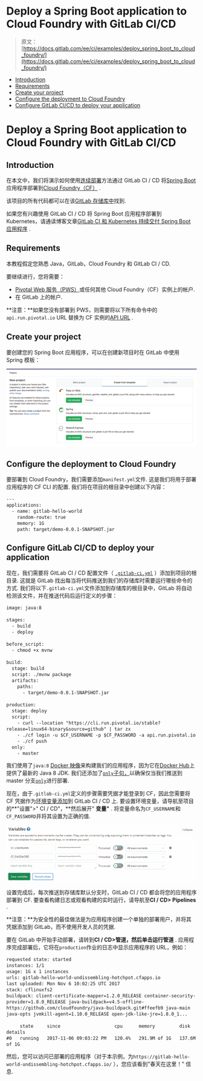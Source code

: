 # Deploy a Spring Boot application to Cloud Foundry with GitLab CI/CD

> 原文：[https://docs.gitlab.com/ee/ci/examples/deploy_spring_boot_to_cloud_foundry/](https://docs.gitlab.com/ee/ci/examples/deploy_spring_boot_to_cloud_foundry/)

*   [Introduction](#introduction)
*   [Requirements](#requirements)
*   [Create your project](#create-your-project)
*   [Configure the deployment to Cloud Foundry](#configure-the-deployment-to-cloud-foundry)
*   [Configure GitLab CI/CD to deploy your application](#configure-gitlab-cicd-to-deploy-your-application)

# Deploy a Spring Boot application to Cloud Foundry with GitLab CI/CD[](#deploy-a-spring-boot-application-to-cloud-foundry-with-gitlab-cicd "Permalink")

## Introduction[](#introduction "Permalink")

在本文中，我们将演示如何使用[连续部署](https://about.gitlab.com/blog/2016/08/05/continuous-integration-delivery-and-deployment-with-gitlab/#continuous-deployment)方法通过 GitLab CI / CD 将[Spring Boot](https://projects.spring.io/spring-boot/)应用程序部署到[Cloud Foundry（CF）](https://www.cloudfoundry.org/) .

该项目的所有代码都可以在该[GitLab 存储库中](https://gitlab.com/gitlab-examples/spring-gitlab-cf-deploy-demo)找到.

如果您有兴趣使用 GitLab CI / CD 将 Spring Boot 应用程序部署到 Kubernetes，请通读博客文章[GitLab CI 和 Kubernetes 持续交付 Spring Boot 应用程序](https://about.gitlab.com/blog/2016/12/14/continuous-delivery-of-a-spring-boot-application-with-gitlab-ci-and-kubernetes/) .

## Requirements[](#requirements "Permalink")

本教程假定您熟悉 Java，GitLab，Cloud Foundry 和 GitLab CI / CD.

要继续进行，您将需要：

*   [Pivotal Web 服务（PWS）](https://run.pivotal.io/)或任何其他 Cloud Foundry（CF）实例上的帐户.
*   在 GitLab 上的帐户.

**注意：**如果您没有部署到 PWS，则需要将以下所有命令中的`api.run.pivotal.io` URL 替换为 CF 实例的[API URL](https://docs.cloudfoundry.org/running/cf-api-endpoint.html) .

## Create your project[](#create-your-project "Permalink")

要创建您的 Spring Boot 应用程序，可以在创建新项目时在 GitLab 中使用 Spring 模板：

[![New Project From Template](img/b64907bafa7c740c069ec7395a5c5471.png)](img/create_from_template.png)

## Configure the deployment to Cloud Foundry[](#configure-the-deployment-to-cloud-foundry "Permalink")

要部署到 Cloud Foundry，我们需要添加`manifest.yml`文件. 这是我们将用于部署应用程序的 CF CLI 的配置. 我们将在项目的根目录中创建以下内容：

```
---
applications:
  - name: gitlab-hello-world
    random-route: true
    memory: 1G
    path: target/demo-0.0.1-SNAPSHOT.jar 
```

## Configure GitLab CI/CD to deploy your application[](#configure-gitlab-cicd-to-deploy-your-application "Permalink")

现在，我们需要将 GitLab CI / CD 配置文件（ [`.gitlab-ci.yml`](../../yaml/README.html) ）添加到项目的根目录. 这就是 GitLab 找出每当将代码推送到我们的存储库时需要运行哪些命令的方式. 我们将以下`.gitlab-ci.yml`文件添加到存储库的根目录中，GitLab 将自动检测该文件，并在推送代码后运行定义的步骤：

```
image: java:8

stages:
  - build
  - deploy

before_script:
  - chmod +x mvnw

build:
  stage: build
  script: ./mvnw package
  artifacts:
    paths:
      - target/demo-0.0.1-SNAPSHOT.jar

production:
  stage: deploy
  script:
    - curl --location "https://cli.run.pivotal.io/stable?release=linux64-binary&source=github" | tar zx
    - ./cf login -u $CF_USERNAME -p $CF_PASSWORD -a api.run.pivotal.io
    - ./cf push
  only:
    - master 
```

我们使用了`java:8` [Docker 映像](../../docker/using_docker_images.html)来构建我们的应用程序，因为它在[Docker Hub](https://hub.docker.com/)上提供了最新的 Java 8 JDK. 我们还添加了[`only`子句，](../../yaml/README.html#onlyexcept-basic)以确保仅当我们推送到 master 分支[`only`](../../yaml/README.html#onlyexcept-basic)进行部署.

现在，由于`.gitlab-ci.yml`定义的步骤需要凭据才能登录到 CF，因此您需要将 CF 凭据作为[环境变量添加](../../variables/README.html#predefined-environment-variables)到 GitLab CI / CD 上. 要设置环境变量，请导航至项目的**"设置">" CI / CD"，**然后展开" **变量"** . 将变量命名为`CF_USERNAME`和`CF_PASSWORD`并将其设置为正确的值.

[![Variable Settings in GitLab](img/75ff7ad133721fa954b7960ba4edc025.png)](img/cloud_foundry_variables.png)

设置完成后，每次推送到存储库默认分支时，GitLab CI / CD 都会将您的应用程序部署到 CF. 要查看构建日志或观看构建的实时运行，请导航至**CI / CD> Pipelines** .

**注意：**为安全性的最佳做法是为应用程序创建一个单独的部署用户，并将其凭据添加到 GitLab，而不使用开发人员的凭据.

要在 GitLab 中开始手动部署，请转到**CI / CD>管道，**然后单击**运行管道** . 应用程序完成部署后，它将在`production`作业的日志中显示应用程序的 URL，例如：

```
requested state: started
instances: 1/1
usage: 1G x 1 instances
urls: gitlab-hello-world-undissembling-hotchpot.cfapps.io
last uploaded: Mon Nov 6 10:02:25 UTC 2017
stack: cflinuxfs2
buildpack: client-certificate-mapper=1.2.0_RELEASE container-security-provider=1.8.0_RELEASE java-buildpack=v4.5-offline-https://github.com/cloudfoundry/java-buildpack.git#ffeefb9 java-main java-opts jvmkill-agent=1.10.0_RELEASE open-jdk-like-jre=1.8.0_1...

     state     since                    cpu      memory         disk           details
#0   running   2017-11-06 09:03:22 PM   120.4%   291.9M of 1G   137.6M of 1G 
```

然后，您可以访问已部署的应用程序（对于本示例，为`https://gitlab-hello-world-undissembling-hotchpot.cfapps.io/` ），您应该看到"春天在这里！" 信息.